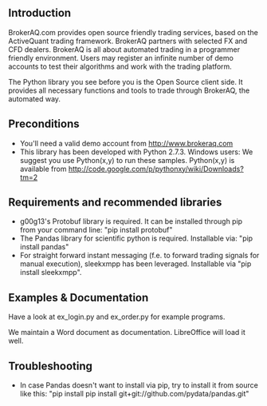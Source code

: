 Introduction------------BrokerAQ.com provides open source friendly trading services, based on the ActiveQuant trading framework. BrokerAQ partners with selected FX and CFD dealers. BrokerAQ is all about automated trading in a programmer friendly environment. Users may register an infinite number of demo accounts to test their algorithms and work with the trading platform. The Python library you see before you is the Open Source client side. It provides all necessary functions and tools to trade through BrokerAQ, the automated way. Preconditions-------------* You'll need a valid demo account from http://www.brokeraq.com * This library has been developed with Python 2.7.3. Windows users: We suggest you use Python(x,y) to run these samples. Python(x,y) is available from http://code.google.com/p/pythonxy/wiki/Downloads?tm=2Requirements and recommended libraries--------------------------------------* g00g13's Protobuf library is required. It can be installed through pip from your command line: "pip install protobuf"* The Pandas library for scientific python is required. Installable via: "pip install pandas"* For straight forward instant messaging (f.e. to forward trading signals for manual execution), sleekxmpp has been leveraged. Installable via "pip install sleekxmpp". Examples & Documentation------------------------Have a look at ex_login.py and ex_order.py for example programs. We maintain a Word document as documentation. LibreOffice will load it well. Troubleshooting---------------* In case Pandas doesn't want to install via pip, try to install it from source like this: "pip install pip install git+git://github.com/pydata/pandas.git"